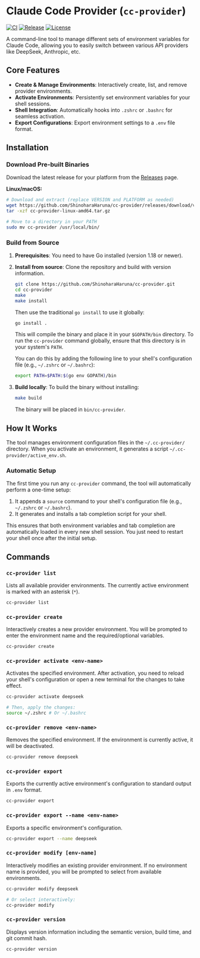 # Claude Code Provider (`cc-provider`)

[![CI](https://github.com/ShinoharaHaruna/cc-provider/actions/workflows/ci.yml/badge.svg)](https://github.com/ShinoharaHaruna/cc-provider/actions/workflows/ci.yml)
[![Release](https://github.com/ShinoharaHaruna/cc-provider/actions/workflows/release.yml/badge.svg)](https://github.com/ShinoharaHaruna/cc-provider/actions/workflows/release.yml)
[![License](https://img.shields.io/github/license/ShinoharaHaruna/cc-provider)](LICENSE)

A command-line tool to manage different sets of environment variables for Claude Code, allowing you to easily switch between various API providers like DeepSeek, Anthropic, etc.

## Core Features

- **Create & Manage Environments**: Interactively create, list, and remove provider environments.
- **Activate Environments**: Persistently set environment variables for your shell sessions.
- **Shell Integration**: Automatically hooks into `.zshrc` or `.bashrc` for seamless activation.
- **Export Configurations**: Export environment settings to a `.env` file format.

## Installation

### Download Pre-built Binaries

Download the latest release for your platform from the [Releases](https://github.com/ShinoharaHaruna/cc-provider/releases) page.

**Linux/macOS:**

```bash
# Download and extract (replace VERSION and PLATFORM as needed)
wget https://github.com/ShinoharaHaruna/cc-provider/releases/download/v0.1.0/cc-provider-linux-amd64.tar.gz
tar -xzf cc-provider-linux-amd64.tar.gz

# Move to a directory in your PATH
sudo mv cc-provider /usr/local/bin/
```

### Build from Source

1. **Prerequisites**: You need to have Go installed (version 1.18 or newer).

2. **Install from source**: Clone the repository and build with version information.

    ```bash
    git clone https://github.com/ShinoharaHaruna/cc-provider.git
    cd cc-provider
    make
    make install
    ```

    Then use the traditional `go install` to use it globally:

    ```bash
    go install .
    ```

    This will compile the binary and place it in your `$GOPATH/bin` directory. To run the `cc-provider` command globally, ensure that this directory is in your system's `PATH`.

    You can do this by adding the following line to your shell's configuration file (e.g., `~/.zshrc` or `~/.bashrc`):

    ```bash
    export PATH=$PATH:$(go env GOPATH)/bin
    ```

3. **Build locally**: To build the binary without installing:

    ```bash
    make build
    ```

    The binary will be placed in `bin/cc-provider`.

## How It Works

The tool manages environment configuration files in the `~/.cc-provider/` directory. When you activate an environment, it generates a script `~/.cc-provider/active_env.sh`.

### Automatic Setup

The first time you run any `cc-provider` command, the tool will automatically perform a one-time setup:

1. It appends a `source` command to your shell's configuration file (e.g., `~/.zshrc` or `~/.bashrc`).
2. It generates and installs a tab completion script for your shell.

This ensures that both environment variables and tab completion are automatically loaded in every new shell session. You just need to restart your shell once after the initial setup.

## Commands

### `cc-provider list`

Lists all available provider environments. The currently active environment is marked with an asterisk (`*`).

```bash
cc-provider list
```

### `cc-provider create`

Interactively creates a new provider environment. You will be prompted to enter the environment name and the required/optional variables.

```bash
cc-provider create
```

### `cc-provider activate <env-name>`

Activates the specified environment. After activation, you need to reload your shell's configuration or open a new terminal for the changes to take effect.

```bash
cc-provider activate deepseek

# Then, apply the changes:
source ~/.zshrc # Or ~/.bashrc
```

### `cc-provider remove <env-name>`

Removes the specified environment. If the environment is currently active, it will be deactivated.

```bash
cc-provider remove deepseek
```

### `cc-provider export`

Exports the currently active environment's configuration to standard output in `.env` format.

```bash
cc-provider export
```

### `cc-provider export --name <env-name>`

Exports a specific environment's configuration.

```bash
cc-provider export --name deepseek
```

### `cc-provider modify [env-name]`

Interactively modifies an existing provider environment. If no environment name is provided, you will be prompted to select from available environments.

```bash
cc-provider modify deepseek

# Or select interactively:
cc-provider modify
```

### `cc-provider version`

Displays version information including the semantic version, build time, and git commit hash.

```bash
cc-provider version
```
